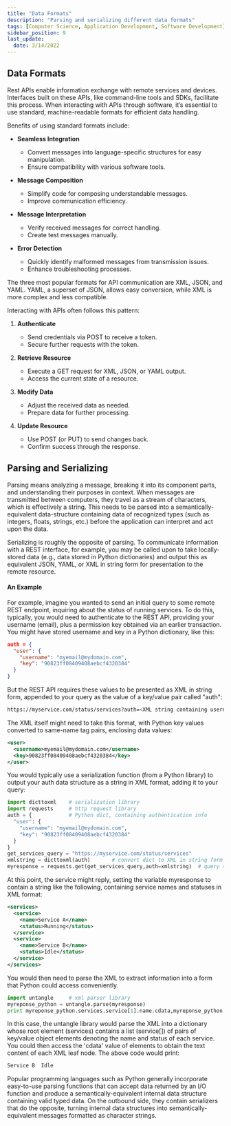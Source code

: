 ```yaml
---
title: "Data Formats"
description: "Parsing and serializing different data formats"
tags: [Computer Science, Application Development, Software Development]
sidebar_position: 9
last_update:
  date: 3/14/2022
---
```



## Data Formats

Rest APIs enable information exchange with remote services and devices. Interfaces built on these APIs, like command-line tools and SDKs, facilitate this process. When interacting with APIs through software, it’s essential to use standard, machine-readable formats for efficient data handling.

Benefits of using standard formats include:

- **Seamless Integration**  
  - Convert messages into language-specific structures for easy manipulation.  
  - Ensure compatibility with various software tools.

- **Message Composition**  
  - Simplify code for composing understandable messages.  
  - Improve communication efficiency.

- **Message Interpretation**  
  - Verify received messages for correct handling.  
  - Create test messages manually.

- **Error Detection**  
  - Quickly identify malformed messages from transmission issues.  
  - Enhance troubleshooting processes.

The three most popular formats for API communication are XML, JSON, and YAML. YAML, a superset of JSON, allows easy conversion, while XML is more complex and less compatible.

Interacting with APIs often follows this pattern:

1. **Authenticate**  
   - Send credentials via POST to receive a token.  
   - Secure further requests with the token.

2. **Retrieve Resource**  
   - Execute a GET request for XML, JSON, or YAML output.  
   - Access the current state of a resource.

3. **Modify Data**  
   - Adjust the received data as needed.  
   - Prepare data for further processing.

4. **Update Resource**  
   - Use POST (or PUT) to send changes back.  
   - Confirm success through the response.



## Parsing and Serializing

Parsing means analyzing a message, breaking it into its component parts, and understanding their purposes in context. When messages are transmitted between computers, they travel as a stream of characters, which is effectively a string. This needs to be parsed into a semantically-equivalent data-structure containing data of recognized types (such as integers, floats, strings, etc.) before the application can interpret and act upon the data.

Serializing is roughly the opposite of parsing. To communicate information with a REST interface, for example, you may be called upon to take locally-stored data (e.g., data stored in Python dictionaries) and output this as equivalent JSON, YAML, or XML in string form for presentation to the remote resource.

#### An Example

For example, imagine you wanted to send an initial query to some remote REST endpoint, inquiring about the status of running services. To do this, typically, you would need to authenticate to the REST API, providing your username (email), plus a permission key obtained via an earlier transaction. You might have stored username and key in a Python dictionary, like this:
```json
auth = {
  "user": {
    "username": "myemail@mydomain.com",
    "key": "90823ff08409408aebcf4320384"
  }
}
```

But the REST API requires these values to be presented as XML in string form, appended to your query as the value of a key/value pair called "auth":
```bash
https://myservice.com/status/services?auth=<XML string containing username and key>
```

The XML itself might need to take this format, with Python key values converted to same-name tag pairs, enclosing data values:
```xml
<user>
  <username>myemail@mydomain.com</username>
  <key>90823ff08409408aebcf4320384</key>
</user>
```

You would typically use a serialization function (from a Python library) to output your auth data structure as a string in XML format, adding it to your query:
```python
import dicttoxml    # serialization library
import requests     # http request library
auth = {            # Python dict, containing authentication info
  "user": {
    "username": "myemail@mydomain.com",
    "key": "90823ff08409408aebcf4320384"
  }
}
get_services_query = "https://myservice.com/status/services"
xmlstring = dicttoxml(auth)       # convert dict to XML in string form
myresponse = requests.get(get_services_query,auth=xmlstring)  # query service
```

At this point, the service might reply, setting the variable myresponse to contain a string like the following, containing service names and statuses in XML format:
```xml
<services>
  <service>
    <name>Service A</name>
    <status>Running</status>
  </service>
  <service>
    <name>Service B</name>
    <status>Idle</status>
  </service>
</services>
```

You would then need to parse the XML to extract information into a form that Python could access conveniently.
```python
import untangle     # xml parser library
myreponse_python = untangle.parse(myresponse)
print myreponse_python.services.service[1].name.cdata,myreponse_python.services.service[1].status.cdata
```

In this case, the untangle library would parse the XML into a dictionary whose root element (services) contains a list (service[]) of pairs of key/value object elements denoting the name and status of each service. You could then access the 'cdata' value of elements to obtain the text content of each XML leaf node. The above code would print:
```bash
Service B  Idle
```

Popular programming languages such as Python generally incorporate easy-to-use parsing functions that can accept data returned by an I/O function and produce a semantically-equivalent internal data structure containing valid typed data. On the outbound side, they contain serializers that do the opposite, turning internal data structures into semantically-equivalent messages formatted as character strings.
